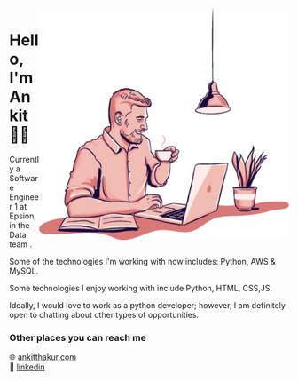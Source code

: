 <img align=right src="https://github.com/ankitthakur00/ankitthakur00/blob/main/428.png" width=450>

# Hello, I'm Ankit 👨‍💻

Currently a Software Engineer 1 at Epsion, in the Data team .

Some of the technologies I'm working with now includes: Python, AWS & MySQL.

Some technologies I enjoy working with include Python, HTML, CSS,JS.

 Ideally, I would love to work as a python developer; however, I am definitely open to chatting about other types of opportunities.

### Other places you can reach me

🌐 [ankitthakur.com](https://www.ankitthakur00.github.io/)<br>
💼 [linkedin](/in/ankitthakur00)<br>

<!--
**ankitthakir00/ankitthakur00** is a ✨ _special_ ✨ repository because its `README.md` (this file) appears on your GitHub profile.

Here are some ideas to get you started:

- 🔭 I’m currently working on ...
- 🌱 I’m currently learning ...
- 👯 I’m looking to collaborate on ...
- 🤔 I’m looking for help with ...
- 💬 Ask me about ...
- 📫 How to reach me: ...
- 😄 Pronouns: ...
- ⚡ Fun fact: ...
-->
